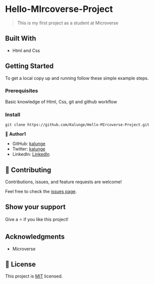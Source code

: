 # Hello-MIrcoverse-Project

> This is my first project as a student at Microverse


## Built With

- Html and Css


## Getting Started

To get a local copy up and running follow these simple example steps.

### Prerequisites

 Basic knowledge of Html, Css, git and github workflow

### Install
```
git clone https://github.com/Kalunge/Hello-MIrcoverse-Project.git

```


👤 **Author1**

- GitHub: [kalunge](https://github.com/kalunge)
- Twitter: [kalunge](https://twitter.com/titus_muthomi)
- LinkedIn: [LinkedIn](https://www.linkedin.com/in/muthomi-titus-295024181/)

## 🤝 Contributing

Contributions, issues, and feature requests are welcome!

Feel free to check the [issues page](../../issues/).

## Show your support

Give a ⭐️ if you like this project!

## Acknowledgments

- Microverse

## 📝 License

This project is [MIT](./MIT.md) licensed.